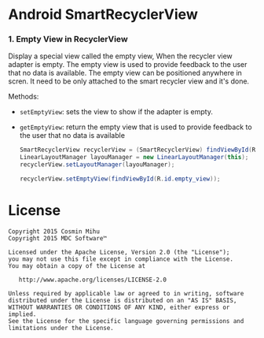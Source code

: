 Android SmartRecyclerView
==========================

### 1. Empty View in RecyclerView
Display a special view called the empty view, When the recycler view adapter is empty. 
The empty view is used to provide feedback to the user that no data is available.
The empty view can be positioned anywhere in scren.
It need to be only attached to the smart recycler view and it's done.

Methods:
- `setEmptyView`: sets the view to show if the adapter is empty.
- `getEmptyView`: return the empty view  that is used to provide feedback to the user that no data is available

  ```java
  SmartRecyclerView recyclerView = (SmartRecyclerView) findViewById(R.id.recycler_view);
  LinearLayoutManager layouManager = new LinearLayoutManager(this);
  recyclerView.setLayoutManager(layouManager);
  
  recyclerView.setEmptyView(findViewById(R.id.empty_view));
  ```



License
=======

    Copyright 2015 Cosmin Mihu
    Copyright 2015 MDC Software™

    Licensed under the Apache License, Version 2.0 (the "License");
    you may not use this file except in compliance with the License.
    You may obtain a copy of the License at

       http://www.apache.org/licenses/LICENSE-2.0

    Unless required by applicable law or agreed to in writing, software
    distributed under the License is distributed on an "AS IS" BASIS,
    WITHOUT WARRANTIES OR CONDITIONS OF ANY KIND, either express or implied.
    See the License for the specific language governing permissions and
    limitations under the License.

